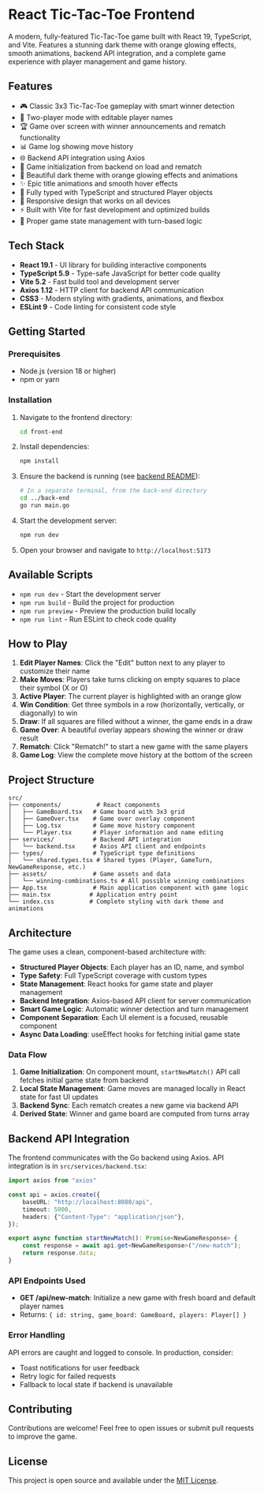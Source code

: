# React Tic-Tac-Toe Frontend

A modern, fully-featured Tic-Tac-Toe game built with React 19, TypeScript, and Vite. Features a stunning dark theme with orange glowing effects, smooth animations, backend API integration, and a complete game experience with player management and game history.

## Features

- 🎮 Classic 3x3 Tic-Tac-Toe gameplay with smart winner detection
- 👥 Two-player mode with editable player names
- 🏆 Game over screen with winner announcements and rematch functionality
- 📊 Game log showing move history
- 🌐 Backend API integration using Axios
- 🔄 Game initialization from backend on load and rematch
- 🎨 Beautiful dark theme with orange glowing effects and animations
- ✨ Epic title animations and smooth hover effects
- 🔧 Fully typed with TypeScript and structured Player objects
- 📱 Responsive design that works on all devices
- ⚡ Built with Vite for fast development and optimized builds
- 🎯 Proper game state management with turn-based logic

## Tech Stack

- **React 19.1** - UI library for building interactive components
- **TypeScript 5.9** - Type-safe JavaScript for better code quality
- **Vite 5.2** - Fast build tool and development server
- **Axios 1.12** - HTTP client for backend API communication
- **CSS3** - Modern styling with gradients, animations, and flexbox
- **ESLint 9** - Code linting for consistent code style

## Getting Started

### Prerequisites

- Node.js (version 18 or higher)
- npm or yarn

### Installation

1. Navigate to the frontend directory:
   ```bash
   cd front-end
   ```

2. Install dependencies:
   ```bash
   npm install
   ```

3. Ensure the backend is running (see [backend README](../back-end/README.md)):
   ```bash
   # In a separate terminal, from the back-end directory
   cd ../back-end
   go run main.go
   ```

4. Start the development server:
   ```bash
   npm run dev
   ```

5. Open your browser and navigate to `http://localhost:5173`

## Available Scripts

- `npm run dev` - Start the development server
- `npm run build` - Build the project for production
- `npm run preview` - Preview the production build locally
- `npm run lint` - Run ESLint to check code quality

## How to Play

1. **Edit Player Names**: Click the "Edit" button next to any player to customize their name
2. **Make Moves**: Players take turns clicking on empty squares to place their symbol (X or O)
3. **Active Player**: The current player is highlighted with an orange glow
4. **Win Condition**: Get three symbols in a row (horizontally, vertically, or diagonally) to win
5. **Draw**: If all squares are filled without a winner, the game ends in a draw
6. **Game Over**: A beautiful overlay appears showing the winner or draw result
7. **Rematch**: Click "Rematch!" to start a new game with the same players
8. **Game Log**: View the complete move history at the bottom of the screen

## Project Structure

```
src/
├── components/          # React components
│   ├── GameBoard.tsx   # Game board with 3x3 grid
│   ├── GameOver.tsx    # Game over overlay component
│   ├── Log.tsx         # Game move history component
│   └── Player.tsx      # Player information and name editing
├── services/           # Backend API integration
│   └── backend.tsx     # Axios API client and endpoints
├── types/              # TypeScript type definitions
│   └── shared.types.tsx # Shared types (Player, GameTurn, NewGameResponse, etc.)
├── assets/             # Game assets and data
│   └── winning-combinations.ts # All possible winning combinations
├── App.tsx             # Main application component with game logic
├── main.tsx           # Application entry point
└── index.css          # Complete styling with dark theme and animations
```

## Architecture

The game uses a clean, component-based architecture with:

- **Structured Player Objects**: Each player has an ID, name, and symbol
- **Type Safety**: Full TypeScript coverage with custom types
- **State Management**: React hooks for game state and player management
- **Backend Integration**: Axios-based API client for server communication
- **Smart Game Logic**: Automatic winner detection and turn management
- **Component Separation**: Each UI element is a focused, reusable component
- **Async Data Loading**: useEffect hooks for fetching initial game state

### Data Flow

1. **Game Initialization**: On component mount, `startNewMatch()` API call fetches initial game state from backend
2. **Local State Management**: Game moves are managed locally in React state for fast UI updates
3. **Backend Sync**: Each rematch creates a new game via backend API
4. **Derived State**: Winner and game board are computed from turns array

## Backend API Integration

The frontend communicates with the Go backend using Axios. API integration is in `src/services/backend.tsx`:

```typescript
import axios from "axios"

const api = axios.create({
    baseURL: "http://localhost:8080/api",
    timeout: 5000,
    headers: {"Content-Type": "application/json"},
});

export async function startNewMatch(): Promise<NewGameResponse> {
    const response = await api.get<NewGameResponse>("/new-match");
    return response.data;
}
```

### API Endpoints Used

- **GET /api/new-match**: Initialize a new game with fresh board and default player names
- Returns: `{ id: string, game_board: GameBoard, players: Player[] }`

### Error Handling

API errors are caught and logged to console. In production, consider:
- Toast notifications for user feedback
- Retry logic for failed requests
- Fallback to local state if backend is unavailable

## Contributing

Contributions are welcome! Feel free to open issues or submit pull requests to improve the game.

## License

This project is open source and available under the [MIT License](LICENSE).
